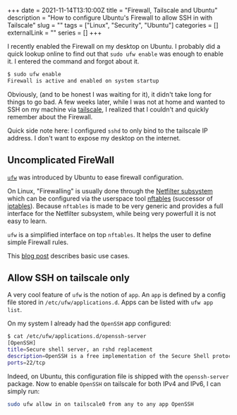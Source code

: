 +++
date = 2021-11-14T13:10:00Z
title = "Firewall, Tailscale and Ubuntu"
description = "How to configure Ubuntu's Firewall to allow SSH in with Tailscale"
slug = ""
tags = ["Linux", "Security", "Ubuntu"]
categories = []
externalLink = ""
series = []
+++

I recently enabled the Firewall on my desktop on Ubuntu. I probably did a quick lookup online to find out that `sudo ufw enable` was enough to enable it. I entered the command and forgot about it.

```bash
$ sudo ufw enable
Firewall is active and enabled on system startup
```

Obviously, (and to be honest I was waiting for it), it didn't take long for things to go bad. A few weeks later, while I was not at home and wanted to SSH on my machine via [tailscale](https://tailscale.com/), I realized that I couldn't and quickly remember about the Firewall.

Quick side note here: I configured `sshd` to only bind to the tailscale IP address. I don't want to expose my desktop on the internet.

## Uncomplicated FireWall

[`ufw`](https://wiki.ubuntu.com/UncomplicatedFirewall) was introduced by Ubuntu to ease firewall configuration.

On Linux, "Firewalling" is usually done through the [Netfilter subsystem](https://www.netfilter.org/) which can be configured via the userspace tool [nftables](https://www.netfilter.org/projects/nftables/index.html) (successor of [iptables](https://www.netfilter.org/projects/iptables/index.html)). Because `nftables` is made to be very generic and provides a full interface for the Netfilter subsystem, while being very powerfull it is not easy to learn.

`ufw` is a simplified interface on top `nftables`. It helps the user to define simple Firewall rules.

This [blog post](https://discourse.ubuntu.com/t/security-firewall/11883) describes basic use cases.

## Allow SSH on tailscale only

A very cool feature of `ufw` is the notion of `app`. An `app` is defined by a config file stored in `/etc/ufw/applications.d`. Apps can be listed with `ufw app list`.

On my system I already had the `OpenSSH` app configured:

```bash
$ cat /etc/ufw/applications.d/openssh-server
[OpenSSH]
title=Secure shell server, an rshd replacement
description=OpenSSH is a free implementation of the Secure Shell protocol.
ports=22/tcp
```

Indeed, on Ubuntu, this configuration file is shipped with the `openssh-server` package. Now to enable `OpenSSH` on tailscale for both IPv4 and IPv6, I can simply run:

```bash
sudo ufw allow in on tailscale0 from any to any app OpenSSH
```
